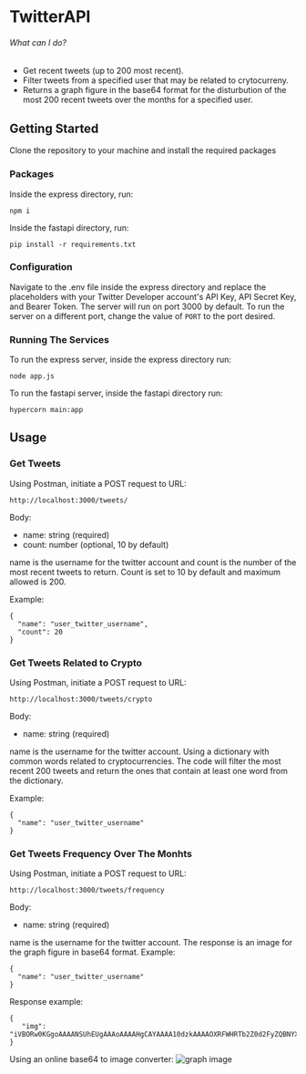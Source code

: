# TwitterAPI

###### What can I do?

- Get recent tweets (up to 200 most recent).
- Filter tweets from a specified user that may be related to crytocurreny.
- Returns a graph figure in the base64 format for the disturbution of the most 200 recent tweets over the months for a specified user. 

## Getting Started

Clone the repository to your machine and install the required packages

### Packages

Inside the express directory, run:
```
npm i 
```
Inside the fastapi directory, run: 
```
pip install -r requirements.txt
```


### Configuration

Navigate to the .env file inside the express directory and replace the placeholders with your Twitter Developer account's API Key, API Secret Key, and Bearer Token.
The server will run on port 3000 by default. To run the server on a different port, change the value of `PORT` to the port desired.



### Running The Services

To run the express server, inside the express directory run:
```
node app.js
```

To run the fastapi server, inside the fastapi directory run:
```
hypercorn main:app
```


## Usage

### Get Tweets

Using Postman, initiate a POST request to URL:
```
http://localhost:3000/tweets/
```

Body: 
- name: string (required)
- count: number (optional, 10 by default)

name is the username for the twitter account and count is the number of the most recent tweets to return. Count is set to 10 by default and maximum allowed is 200.

Example:
```
{
  "name": "user_twitter_username",
  "count": 20
}
```

### Get Tweets Related to Crypto

Using Postman, initiate a POST request to URL:
```
http://localhost:3000/tweets/crypto
```

Body: 
- name: string (required)

name is the username for the twitter account. Using a dictionary with common words related to cryptocurrencies. The code will filter the most recent 200 tweets and return the ones that contain at least one word from the dictionary.

Example:
```
{
  "name": "user_twitter_username"
}
```


### Get Tweets Frequency Over The Monhts

Using Postman, initiate a POST request to URL:
```
http://localhost:3000/tweets/frequency
```

Body: 
- name: string (required)

name is the username for the twitter account. The response is an image for the graph figure in base64 format. 
Example:
```
{
  "name": "user_twitter_username"
}
```

Response example:
```
{
   "img": "iVBORw0KGgoAAAANSUhEUgAAAoAAAAHgCAYAAAA10dzkAAAAOXRFWHRTb2Z0d2FyZQBNYXRwbG90bGliIHZlc..."
} 
```

Using an online base64 to image converter:
![graph image](https://user-images.githubusercontent.com/36564017/120932351-70bb8200-c706-11eb-85ab-7ae2dca71444.jpeg)
